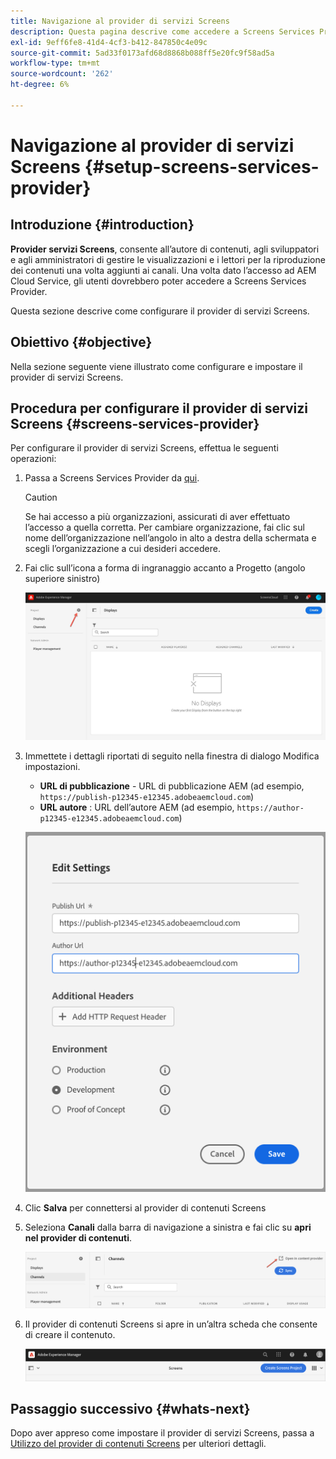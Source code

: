 ```yaml
---
title: Navigazione al provider di servizi Screens
description: Questa pagina descrive come accedere a Screens Services Provider.
exl-id: 9eff6fe8-41d4-4cf3-b412-847850c4e09c
source-git-commit: 5ad33f0173afd68d8868b088ff5e20fc9f58ad5a
workflow-type: tm+mt
source-wordcount: '262'
ht-degree: 6%

---
```


# Navigazione al provider di servizi Screens {#setup-screens-services-provider}

## Introduzione {#introduction}

**Provider servizi Screens**, consente all’autore di contenuti, agli sviluppatori e agli amministratori di gestire le visualizzazioni e i lettori per la riproduzione dei contenuti una volta aggiunti ai canali. Una volta dato l’accesso ad AEM Cloud Service, gli utenti dovrebbero poter accedere a Screens Services Provider.

Questa sezione descrive come configurare il provider di servizi Screens.


## Obiettivo {#objective}

Nella sezione seguente viene illustrato come configurare e impostare il provider di servizi Screens.

## Procedura per configurare il provider di servizi Screens {#screens-services-provider}

Per configurare il provider di servizi Screens, effettua le seguenti operazioni:

1. Passa a Screens Services Provider da [qui](https://experience.adobe.com/screens).

   >[!CAUTION]
   >Se hai accesso a più organizzazioni, assicurati di aver effettuato l’accesso a quella corretta. Per cambiare organizzazione, fai clic sul nome dell’organizzazione nell’angolo in alto a destra della schermata e scegli l’organizzazione a cui desideri accedere.

2. Fai clic sull’icona a forma di ingranaggio accanto a Progetto (angolo superiore sinistro)

   ![immagine](/help/screens-cloud/assets/configure/configure-screens0.png)

3. Immettete i dettagli riportati di seguito nella finestra di dialogo Modifica impostazioni.
   * **URL di pubblicazione** - URL di pubblicazione AEM (ad esempio, `https://publish-p12345-e12345.adobeaemcloud.com`)
   * **URL autore** : URL dell’autore AEM (ad esempio, `https://author-p12345-e12345.adobeaemcloud.com`)

   ![immagine](/help/screens-cloud/assets/configure/configure-screens4.png)

4. Clic **Salva** per connettersi al provider di contenuti Screens

5. Seleziona **Canali** dalla barra di navigazione a sinistra e fai clic su **apri nel provider di contenuti**.

   ![immagine](/help/screens-cloud/assets/configure/configure-screens1.png)

6. Il provider di contenuti Screens si apre in un’altra scheda che consente di creare il contenuto.

   ![immagine](/help/screens-cloud/assets/configure/configure-screens2.png)

## Passaggio successivo {#whats-next}

Dopo aver appreso come impostare il provider di servizi Screens, passa a [Utilizzo del provider di contenuti Screens](https://experienceleague.adobe.com/docs/experience-manager-cloud-service/content/screens-as-cloud-service/configure-screens-cloud/using-screens-content-provider.html?lang=end#screens-content-provider) per ulteriori dettagli.
